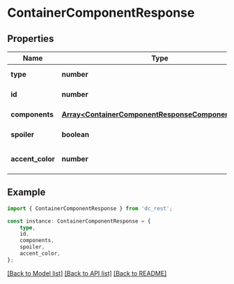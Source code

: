 # ContainerComponentResponse


## Properties

Name | Type | Description | Notes
------------ | ------------- | ------------- | -------------
**type** | **number** |  | [default to undefined]
**id** | **number** |  | [default to undefined]
**components** | [**Array&lt;ContainerComponentResponseComponentsInner&gt;**](ContainerComponentResponseComponentsInner.md) |  | [default to undefined]
**spoiler** | **boolean** |  | [default to undefined]
**accent_color** | **number** |  | [optional] [default to undefined]

## Example

```typescript
import { ContainerComponentResponse } from 'dc_rest';

const instance: ContainerComponentResponse = {
    type,
    id,
    components,
    spoiler,
    accent_color,
};
```

[[Back to Model list]](../README.md#documentation-for-models) [[Back to API list]](../README.md#documentation-for-api-endpoints) [[Back to README]](../README.md)

